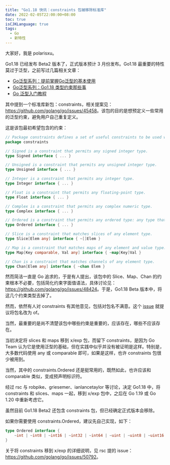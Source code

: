 ```yaml
---
title: "Go1.18 快讯：constraints 包被移除标准库"
date: 2022-02-05T22:00:00+08:00
toc: true
isCJKLanguage: true
tags: 
  - Go
  - 新特性
---
```


大家好，我是 polarisxu。

Go1.18 已经发布 Beta2 版本了，正式版本预计 3 月份发布。Go1.18 最重要的特性莫过于泛型，之前写过几篇相关文章：

- [Go泛型系列：提前掌握Go泛型的基本使用](https://polarisxu.studygolang.com/posts/go/generics/generics-basic/)
- [Go泛型系列：Go1.18 类型约束那些事](https://polarisxu.studygolang.com/posts/go/generics/generics-constraints/)
- [Go 泛型入门教程](https://polarisxu.studygolang.com/posts/go/generics/generics-tutorial/)

其中提到一个标准库新包：constraints，相关提案见：<https://github.com/golang/go/issues/45458>。该包的目的是想预定义一些常用的泛型约束，避免用户自己重复定义。

这是该包最初希望包含的约束：

```go
// Package constraints defines a set of useful constraints to be used with type parameters.
package constraints

// Signed is a constraint that permits any signed integer type.
type Signed interface { ... }

// Unsigned is a constraint that permits any unsigned integer type.
type Unsigned interface { ... }

// Integer is a constraint that permits any integer type.
type Integer interface { ... }

// Float is a constraint that permits any floating-point type.
type Float interface { ... }

// Complex is a constraint that permits any complex numeric type.
type Complex interface { ... }

// Ordered is a constraint that permits any ordered type: any type that supports the operators < <= >= >.
type Ordered interface { ... }

// Slice is a constraint that matches slices of any element type.
type Slice[Elem any] interface { ~[]Elem }

// Map is a constraint that matches maps of any element and value type.
type Map[Key comparable, Val any] interface { ~map[Key]Val }

// Chan is a constraint that matches channels of any element type.
type Chan[Elem any] interface { ~chan Elem }
```

然而简洁一直是 Go 追求的，于是有人提出，该包中的 Slice、Map、Chan 的约束根本不必要，包括简化约束字面值语法，具体讨论见：<https://github.com/golang/go/issues/48424>。于是，Go1.18 Beta 版本中，将这几个约束类型去掉了。

然而，依然有人对 constraints 有其他意见，包括对包名不满意。这个 [issue](https://github.com/golang/go/issues/50348) 就提议将包名改为 of。

当然，最重要的是尚不清楚该包中哪些约束是重要的，应该存在，哪些不应该存在。

当初决定将 slices 和 maps 移到 x/exp 包，而留下 constraints，是因为 Go Team 认为它是使用泛型的基础，但在实践中似乎并没有被证明是这样。特别是，大多数代码使用 any 或 comparable 即可，如果是这样，也许 constraints 包很少被用到。

当然，其中的 constraints.Ordered 还是挺常用的，既然如此，也许应该和 comparable 类似，变成预声明标识符。

经过  rsc 与 robpike、griesemer、ianlancetaylor 等讨论，决定 Go1.18 中，将 constraints 和 slices、maps 一起，移到 x/exp 包中，之后在 Go 1.19 或 Go 1.20 中重新考虑它。

虽然目前 Go1.18 Beta2 还包含 constraints 包，但已经确定正式版本会移除。

如果你需要使用 constraints.Ordered，建议先自己实现，如下：

```go
type Ordered interface {
	~int | ~int8 | ~int16 | ~int32 | ~int64 | ~uint | ~uint8 | ~uint16 | ~uint32 | ~uint64 | ~uintptr | ~float32 | ~float64 | ~string
}
```

关于将 constraints 移到 x/exp 的详细说明，见 rsc 提的 issue：<https://github.com/golang/go/issues/50792>。
